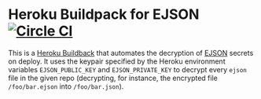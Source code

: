 # Heroku Buildpack for EJSON [![Circle CI](https://circleci.com/gh/Shopify/heroku-buildpack-ejson.svg?style=shield&circle-token=a7492758934077f0e7dec1746a75c18149b4a8c1)](https://circleci.com/gh/Shopify/heroku-buildpack-ejson)

This is a [Heroku Buildback](http://devcenter.heroku.com/articles/buildpacks) that automates the decryption of [EJSON](https://github.com/Shopify/ejson) secrets on deploy.
It uses the keypair specified by the Heroku environment variables `EJSON_PUBLIC_KEY` and `EJSON_PRIVATE_KEY` to decrypt every `ejson` file in the given repo
(decrypting, for instance, the encrypted file `/foo/bar.ejson` into `/foo/bar.json`).
